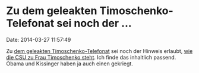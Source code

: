 Zu dem geleakten Timoschenko-Telefonat sei noch der \...
========================================================

Date: 2014-03-27 11:57:49

Zu [dem geleakten
Timoschenko-Telefonat](http://blog.fefe.de/?ts=adcffc2d) sei noch der
Hinweis erlaubt, [wie die CSU zu Frau Timoschenko
steht](http://www.augsburger-allgemeine.de/politik/CSU-will-Julia-Timoschenko-fuer-Friedensnobelpreis-vorschlagen-id28387717.html).
Ich finde das inhaltlich passend. Obama und Kissinger haben ja auch
einen gekriegt.
